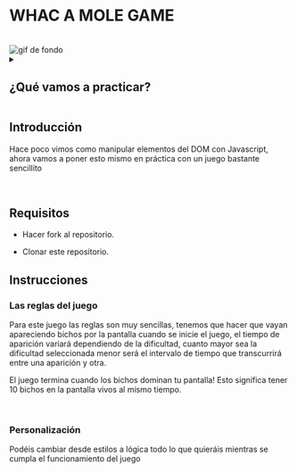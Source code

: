 # WHAC A MOLE GAME

<br>

<img src="https://res.cloudinary.com/dhp2zuftj/image/upload/v1693564387/practicas%20rtc/whac.gif" alt="gif de fondo">

<details>
  <summary>
   <h2>¿Qué vamos a practicar?</h2>
  </summary>
  En esta sesión practicaremos:

- Cómo seleccionar elementos de HTML en nuestro Javascript.
- Crear elementos de HTML desde nuestro Javascript.
- Modificar estos elementos.
- Manejar intervalos de tiempo.
- Controlar eventos.

  <br>

  <hr>

</details>

## Introducción

Hace poco vimos como manipular elementos del DOM con Javascript, ahora vamos a poner esto mismo en práctica con un juego bastante sencillito

<br>

## Requisitos

- Hacer fork al repositorio.
 
- Clonar este repositorio.



## Instrucciones



### Las reglas del juego

Para este juego las reglas son muy sencillas, tenemos que hacer que vayan apareciendo bichos por la pantalla cuando se inicie el juego, el tiempo de aparición variará dependiendo de la dificultad, cuanto mayor sea la dificultad seleccionada menor será el intervalo de tiempo que transcurrirá entre una aparición y otra.

El juego termina cuando los bichos dominan tu pantalla! Esto significa tener 10 bichos en la pantalla vivos al mismo tiempo.

<br>

### Personalización

Podéis cambiar desde estilos a lógica todo lo que quieráis mientras se cumpla el funcionamiento del juego
